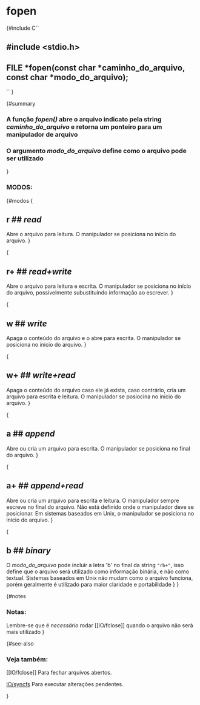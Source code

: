 # fopen #

{#include
C``
## #include <stdio.h> ##

## FILE *fopen(const char *caminho_do_arquivo, const char *modo_do_arquivo); ##

``
}

{#summary
### A função _fopen()_ abre o arquivo indicato pela string _caminho_do_arquivo_ e retorna um ponteiro para um manipulador de arquivo ###

### O argumento _modo_do_arquivo_ define como o arquivo pode ser utilizado ###
}


### MODOS: ###

{#modos
{
## r ## _read_

Abre o arquivo para leitura. O manipulador se posiciona no início do arquivo.
}

{
## r+ ## _read+write_

Abre o arquivo para leitura e escrita. O manipulador se posiciona no início do
arquivo, possivelmente subustituindo informação ao escrever.
}

{
## w ## _write_

Apaga o conteúdo do arquivo e o abre para escrita. O manipulador se posiciona
no início do arquivo.
}

{
## w+ ## _write+read_

Apaga o conteúdo do arquivo caso ele já exista, caso contrário, cria um arquivo
para escrita e leitura. O manipulador se posiocina no início do arquivo.
}

{
## a ## _append_

Abre ou cria um arquivo para escrita. O manipulador se posiciona no final do arquivo.
}

{
## a+ ## _append+read_

Abre ou cria um arquivo para escrita e leitura. O manipulador sempre escreve no final do arquivo.
Não está definido onde o manipulador deve se posicionar.
Em sistemas baseados em Unix, o manipulador se posiciona no início do arquivo.
}

{
## b ## _binary_

O _modo_do_arquivo_ pode incluir a letra 'b' no final da string `"rb+"`, isso define
que o arquivo será utilizado como informação binária, e não como textual.
Sistemas baseados em Unix não mudam como o arquivo funciona, porém
geralmente é utilizado para maior claridade e portabilidade
}
}

{#notes
### Notas: ###

Lembre-se que é *necessário* rodar [[IO/fclose]] quando o arquivo não será mais utilizado
}

{#see-also
### Veja também: ###

[[IO/fclose]] Para fechar arquivos abertos.

[IO/syncfs](IO/sync) Para executar alterações pendentes.

}
